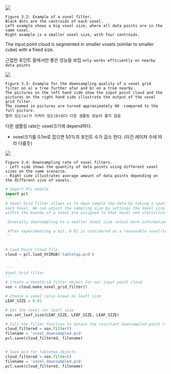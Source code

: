 ![](https://i.imgur.com/giosTpW.png)

```
Figure 3.2: Example of a voxel filter.
Black dots are the centroids of each voxel.
Left example shows a big voxel size, where all data points are in the same voxel.
Right example is a smaller voxel size, with four centroids.
```


The input point cloud is segmented in smaller voxels (similar to smaller cube) with a fixed size.

근접한 포인트 들에서만 좋은 성능을 보임 `only works efficiently on nearby data points`

![](blob:https://imgur.com/c3a955c3-01fe-4850-aff8-8c88f5653b03)
```
Figure 3.3: Example for the downsampling quality of a voxel grid filter on a) a tree further afar and b) on a tree nearby.
The pictures on the left hand side show the input point cloud and the pictures on the right hand side illustrate the output of the voxel grid filter.
The zoomed in pictures are turned approximately 90 ◦compared to the full picture.
멀리 있는(a)가 가까이 있는(b)보다 다운 샘플링 성능이 좋지 않음
```

다운 샘플링 rate는 voxel크기에 depend하다.
- voxel크기를 0.1m로 잡으면 50%의 포인트 수가 감소 한다. (이건 레이져 수에 따라 다를듯)

![](https://i.imgur.com/BMFmPzv.png)
```
Figure 3.4: Downsampling rate of voxel filters.
- Left side shows the quantity of data points using different voxel sizes on the same scenario.
- Right side illustrates average amount of data points depending on the different size of voxels.
```

```python
# Import PCL module
import pcl
'''
A Voxel Grid filter allows us to down sample the data by taking a spatial average of the points in the could confined by
each Voxel. We can adjust the sampling size by settings the Voxel size along each dimension. The set of points which lie
within the bounds of a Voxel are assigned to that Voxel and statistically combined into one output point.

 Generally downsampling to a smaller Voxel size retain more information about the original point cloud.

 After experimenting a bit, 0.01 is considered as a reasonable voxel(leaf) size for the tabletop.pcd data set.
'''


# Load Point Cloud file
cloud = pcl.load_XYZRGB('tabletop.pcd')


'''
Voxel Grid filter
'''
# Create a VoxelGrid filter object for our input point cloud
vox = cloud.make_voxel_grid_filter()

# Choose a voxel (also known as leaf) size
LEAF_SIZE = 0.01

# Set the voxel (or leaf) size
vox.set_leaf_size(LEAF_SIZE, LEAF_SIZE, LEAF_SIZE)

# Call the filter function to obtain the resultant downsampled point cloud
cloud_filtered = vox.filter()
filename = 'voxel_downsampled.pcd'
pcl.save(cloud_filtered, filename)


# Save pcd for tabletop objects
cloud_filtered = vox.filter()
filename = 'voxel_downsampled.pcd'
pcl.save(cloud_filtered, filename)



```

